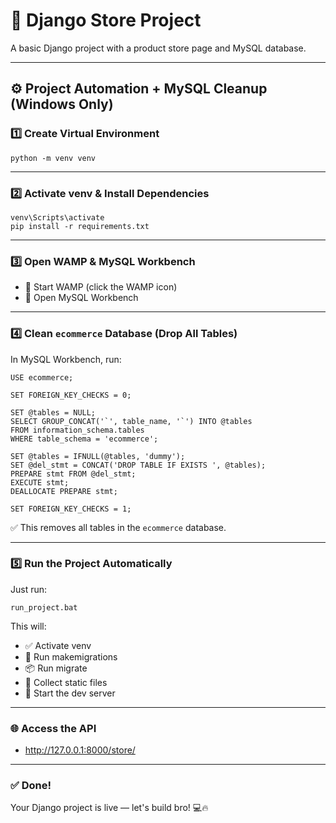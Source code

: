 # 🛒 Django Store Project

A basic Django project with a product store page and MySQL database.

---

## ⚙️ Project Automation + MySQL Cleanup (Windows Only)

### 1️⃣ Create Virtual Environment

    python -m venv venv

---

### 2️⃣ Activate venv & Install Dependencies

    venv\Scripts\activate
    pip install -r requirements.txt

---

### 3️⃣ Open WAMP & MySQL Workbench

- 🚀 Start WAMP (click the WAMP icon)
- 🧠 Open MySQL Workbench

---

### 4️⃣ Clean `ecommerce` Database (Drop All Tables)

In MySQL Workbench, run:

    USE ecommerce;

    SET FOREIGN_KEY_CHECKS = 0;

    SET @tables = NULL;
    SELECT GROUP_CONCAT('`', table_name, '`') INTO @tables
    FROM information_schema.tables
    WHERE table_schema = 'ecommerce';

    SET @tables = IFNULL(@tables, 'dummy');
    SET @del_stmt = CONCAT('DROP TABLE IF EXISTS ', @tables);
    PREPARE stmt FROM @del_stmt;
    EXECUTE stmt;
    DEALLOCATE PREPARE stmt;

    SET FOREIGN_KEY_CHECKS = 1;

✅ This removes all tables in the `ecommerce` database.

---

### 5️⃣ Run the Project Automatically

Just run:

    run_project.bat

This will:
- ✅ Activate venv
- 🔄 Run makemigrations
- 📦 Run migrate
- 🎒 Collect static files
- 🚀 Start the dev server

---

### 🌐 Access the API

- http://127.0.0.1:8000/store/
---

### ✅ Done!

Your Django project is live — let's build bro! 💻🔥
